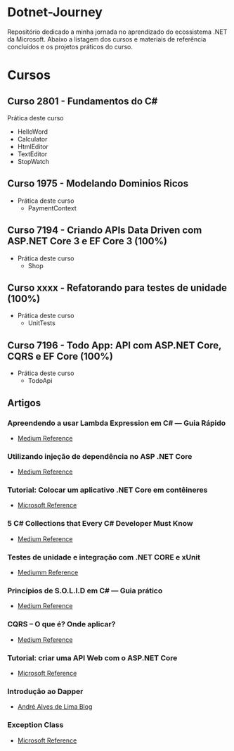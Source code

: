 # Dotnet-Journey
 Repositório dedicado a minha jornada no aprendizado do ecossistema .NET da Microsoft. 
 Abaixo a listagem dos cursos e materiais de referência concluídos e os projetos práticos do curso.
 
# Cursos
## Curso 2801 - Fundamentos do C#
Prática deste curso
  - HelloWord
  - Calculator
  - HtmlEditor
  - TextEditor
  - StopWatch
  
## Curso 1975 - Modelando Dominios Ricos
* Prática deste curso
  - PaymentContext

## Curso 7194 - Criando APIs Data Driven com ASP.NET Core 3 e EF Core 3 (100%)
* Prática deste curso
  - Shop

## Curso xxxx - Refatorando para testes de unidade (100%)
* Prática deste curso
  - UnitTests
  
## Curso 7196 - Todo App: API com ASP.NET Core, CQRS e EF Core (100%)
* Prática deste curso
  - TodoApi

## Artigos
### Apreendendo a usar Lambda Expression em C# — Guia Rápido 
  * [Medium Reference](https://medium.com/beelabacademy/apreendendo-a-usar-lambda-expression-em-c-guia-r%C3%A1pido-7316b2cbcec1)
### Utilizando injeção de dependência no ASP .NET Core
  * [Medium Reference](https://medium.com/@lucas.eschechola/utilizando-inje%C3%A7%C3%A3o-de-depend%C3%AAncia-no-asp-net-core-29ff558be286)
### Tutorial: Colocar um aplicativo .NET Core em contêineres
  * [Microsoft Reference](https://docs.microsoft.com/pt-br/dotnet/core/docker/build-container?tabs=windows)
### 5 C# Collections that Every C# Developer Must Know
  * [Medium Reference](https://codewithmosh.medium.com/5-c-collections-that-every-c-developer-must-know-c25ced4b549d)
### Testes de unidade e integração com .NET CORE e xUnit
  * [Mediumm Reference](https://jozimarback.medium.com/testes-de-unidade-e-integra%C3%A7%C3%A3o-com-net-core-e-xunit-fad7c18a29a1)
### Princípios de S.O.L.I.D em C# — Guia prático
  * [Medium Reference](https://medium.com/beelabacademy/princ%C3%ADpios-de-s-o-l-i-d-em-c-guia-pr%C3%A1tico-cbb1e6584284)
### CQRS – O que é? Onde aplicar?
  * [Medium Reference](https://www.eduardopires.net.br/2016/07/cqrs-o-que-e-onde-aplicar/)
### Tutorial: criar uma API Web com o ASP.NET Core
  * [Microsoft Reference](https://docs.microsoft.com/pt-br/aspnet/core/tutorials/first-web-api?view=aspnetcore-3.1&tabs=visual-studio)
### Introdução ao Dapper
  * [André Alves de Lima Blog](http://www.andrealveslima.com.br/blog/index.php/2017/10/04/introducao-ao-dapper/)
### Exception Class
  * [Microsoft Reference](https://docs.microsoft.com/pt-br/dotnet/api/system.exception?view=net-5.0)
